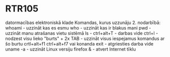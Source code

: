 # RTR105
datormacības elektroniskā klade
Komandas, kurus uzzunāju 2. nodarbībā:
whoami - uzzināt kas es esmu
who - uzzināt kas ir blakus mani
pwd - uzzināt manu atrašanas vietu sistēmā
ls - 
ctrl+alt+T - darbas vide
ctrl+l - nodzest visu lieko
"burts" + 2x TAB - uzzināt visus iespejamus komandus ar šo burtu
crtl+alt+f1 
ctrl+alt+f7 vai konanda exit - atgriesties darba vide
uname -a - uzzināt Linux versiju
firefox & - atvert Internet tīklu
